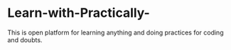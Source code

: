 # Learn-with-Practically-
This is open platform for learning anything and doing practices for coding and doubts.
